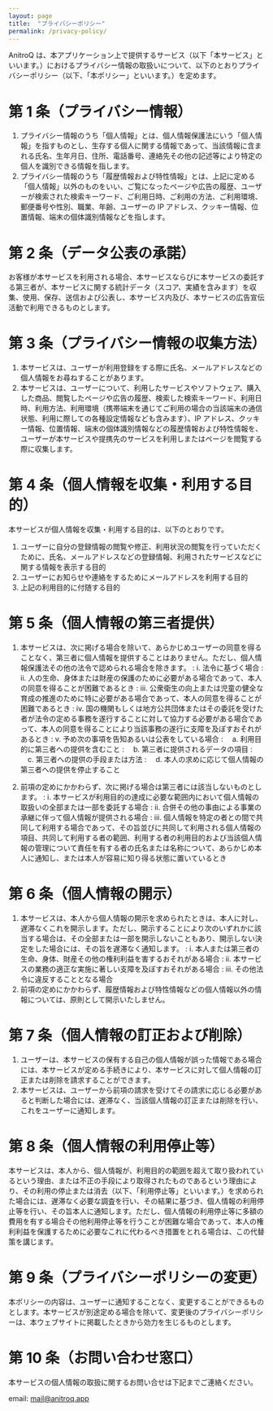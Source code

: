 ```yaml
---
layout: page
title:  "プライバシーポリシー"
permalink: /privacy-policy/
---
```


AnitroQ は、本アプリケーション上で提供するサービス（以下「本サービス」といいます。）におけるプライバシー情報の取扱いについて、以下のとおりプライバシーポリシー（以下、「本ポリシー」といいます。）を定めます。

# 第 1 条（プライバシー情報）

1. プライバシー情報のうち「個人情報」とは、個人情報保護法にいう「個人情報」を指すものとし、生存する個人に関する情報であって、当該情報に含まれる氏名、生年月日、住所、電話番号、連絡先その他の記述等により特定の個人を識別できる情報を指します。
2. プライバシー情報のうち「履歴情報および特性情報」とは、上記に定める「個人情報」以外のものをいい、ご覧になったページや広告の履歴、ユーザーが検索された検索キーワード、ご利用日時、ご利用の方法、ご利用環境、郵便番号や性別、職業、年齢、ユーザーの IP アドレス、クッキー情報、位置情報、端末の個体識別情報などを指します。

# 第 2 条（データ公表の承諾）

お客様が本サービスを利用される場合、本サービスならびに本サービスの委託する第三者が、本サービスに関する統計データ（スコア、実績を含みます）を収集、使用、保存、送信および公表し、本サービス内及び、本サービスの広告宣伝活動で利用できるものとします。

# 第 3 条（プライバシー情報の収集方法）

1. 本サービスは、ユーザーが利用登録をする際に氏名、メールアドレスなどの個人情報をお尋ねすることがあります。
2. 本サービスは、ユーザーについて、利用したサービスやソフトウェア、購入した商品、閲覧したページや広告の履歴、検索した検索キーワード、利用日時、利用方法、利用環境（携帯端末を通じてご利用の場合の当該端末の通信状態、利用に際しての各種設定情報なども含みます）、IP アドレス、クッキー情報、位置情報、端末の個体識別情報などの履歴情報および特性情報を、ユーザーが本サービスや提携先のサービスを利用しまたはページを閲覧する際に収集します。

# 第 4 条（個人情報を収集・利用する目的）

本サービスが個人情報を収集・利用する目的は、以下のとおりです。

1. ユーザーに自分の登録情報の閲覧や修正、利用状況の閲覧を行っていただくために、氏名、メールアドレスなどの登録情報、利用されたサービスなどに関する情報を表示する目的
2. ユーザーにお知らせや連絡をするためにメールアドレスを利用する目的
3. 上記の利用目的に付随する目的

# 第 5 条（個人情報の第三者提供）

1. 本サービスは、次に掲げる場合を除いて、あらかじめユーザーの同意を得ることなく、第三者に個人情報を提供することはありません。ただし、個人情報保護法その他の法令で認められる場合を除きます。
: i. 法令に基づく場合
: ii. 人の生命、身体または財産の保護のために必要がある場合であって、本人の同意を得ることが困難であるとき
: iii. 公衆衛生の向上または児童の健全な育成の推進のために特に必要がある場合であって、本人の同意を得ることが困難であるとき
: iv. 国の機関もしくは地方公共団体またはその委託を受けた者が法令の定める事務を遂行することに対して協力する必要がある場合であって、本人の同意を得ることにより当該事務の遂行に支障を及ぼすおそれがあるとき
: v. 予め次の事項を告知あるいは公表をしている場合
: 　a. 利用目的に第三者への提供を含むこと
: 　b. 第三者に提供されるデータの項目
: 　c. 第三者への提供の手段または方法
: 　d. 本人の求めに応じて個人情報の第三者への提供を停止すること

2. 前項の定めにかかわらず、次に掲げる場合は第三者には該当しないものとします。
: i. 本サービスが利用目的の達成に必要な範囲内において個人情報の取扱いの全部または一部を委託する場合
: ii. 合併その他の事由による事業の承継に伴って個人情報が提供される場合
: iii. 個人情報を特定の者との間で共同して利用する場合であって、その旨並びに共同して利用される個人情報の項目、共同して利用する者の範囲、利用する者の利用目的および当該個人情報の管理について責任を有する者の氏名または名称について、あらかじめ本人に通知し、または本人が容易に知り得る状態に置いているとき

# 第 6 条（個人情報の開示）

1. 本サービスは、本人から個人情報の開示を求められたときは、本人に対し、遅滞なくこれを開示します。ただし、開示することにより次のいずれかに該当する場合は、その全部または一部を開示しないこともあり、開示しない決定をした場合には、その旨を遅滞なく通知します。
: i. 本人または第三者の生命、身体、財産その他の権利利益を害するおそれがある場合
: ii. 本サービスの業務の適正な実施に著しい支障を及ぼすおそれがある場合
: iii. その他法令に違反することとなる場合
2. 前項の定めにかかわらず、履歴情報および特性情報などの個人情報以外の情報については、原則として開示いたしません。

# 第 7 条（個人情報の訂正および削除）

1. ユーザーは、本サービスの保有する自己の個人情報が誤った情報である場合には、本サービスが定める手続きにより、本サービスに対して個人情報の訂正または削除を請求することができます。
2. 本サービスは、ユーザーから前項の請求を受けてその請求に応じる必要があると判断した場合には、遅滞なく、当該個人情報の訂正または削除を行い、これをユーザーに通知します。

# 第 8 条（個人情報の利用停止等）

本サービスは、本人から、個人情報が、利用目的の範囲を超えて取り扱われているという理由、または不正の手段により取得されたものであるという理由により、その利用の停止または消去（以下、「利用停止等」といいます。）を求められた場合には、遅滞なく必要な調査を行い、その結果に基づき、個人情報の利用停止等を行い、その旨本人に通知します。ただし、個人情報の利用停止等に多額の費用を有する場合その他利用停止等を行うことが困難な場合であって、本人の権利利益を保護するために必要なこれに代わるべき措置をとれる場合は、この代替策を講じます。

# 第 9 条（プライバシーポリシーの変更）

本ポリシーの内容は、ユーザーに通知することなく、変更することができるものとします。本サービスが別途定める場合を除いて、変更後のプライバシーポリシーは、本ウェブサイトに掲載したときから効力を生じるものとします。

# 第 10 条（お問い合わせ窓口）

本サービスの個人情報の取扱に関するお問い合せは下記までご連絡ください。

email: mail@anitroq.app
